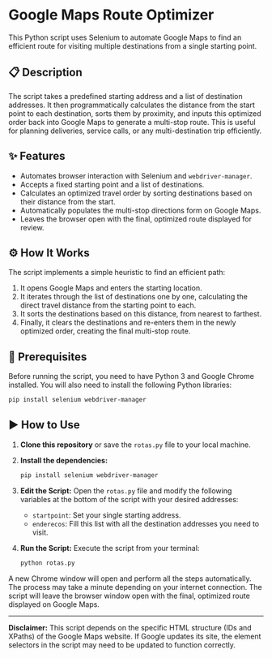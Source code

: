 # Google Maps Route Optimizer

This Python script uses Selenium to automate Google Maps to find an efficient route for visiting multiple destinations from a single starting point.

## 📋 Description

The script takes a predefined starting address and a list of destination addresses. It then programmatically calculates the distance from the start point to each destination, sorts them by proximity, and inputs this optimized order back into Google Maps to generate a multi-stop route. This is useful for planning deliveries, service calls, or any multi-destination trip efficiently.

## ✨ Features

  * Automates browser interaction with Selenium and `webdriver-manager`.
  * Accepts a fixed starting point and a list of destinations.
  * Calculates an optimized travel order by sorting destinations based on their distance from the start.
  * Automatically populates the multi-stop directions form on Google Maps.
  * Leaves the browser open with the final, optimized route displayed for review.

## ⚙️ How It Works

The script implements a simple heuristic to find an efficient path:

1.  It opens Google Maps and enters the starting location.
2.  It iterates through the list of destinations one by one, calculating the direct travel distance from the starting point to each.
3.  It sorts the destinations based on this distance, from nearest to farthest.
4.  Finally, it clears the destinations and re-enters them in the newly optimized order, creating the final multi-stop route.

## 🔧 Prerequisites

Before running the script, you need to have Python 3 and Google Chrome installed. You will also need to install the following Python libraries:

```bash
pip install selenium webdriver-manager
```

## ▶️ How to Use

1.  **Clone this repository** or save the `rotas.py` file to your local machine.

2.  **Install the dependencies:**

    ```bash
    pip install selenium webdriver-manager
    ```

3.  **Edit the Script:** Open the `rotas.py` file and modify the following variables at the bottom of the script with your desired addresses:

      * `startpoint`: Set your single starting address.
      * `enderecos`: Fill this list with all the destination addresses you need to visit.

4.  **Run the Script:** Execute the script from your terminal:

    ```bash
    python rotas.py
    ```

A new Chrome window will open and perform all the steps automatically. The process may take a minute depending on your internet connection. The script will leave the browser window open with the final, optimized route displayed on Google Maps.

-----

**Disclaimer:** This script depends on the specific HTML structure (IDs and XPaths) of the Google Maps website. If Google updates its site, the element selectors in the script may need to be updated to function correctly.
